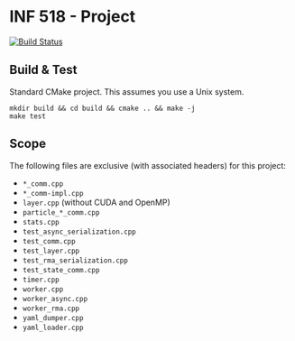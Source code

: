 # INF 518 - Project
[![Build Status](https://travis-ci.org/lkskstlr/mc-mpi.svg?branch=inf518)](https://travis-ci.org/lkskstlr/mc-mpi)

## Build & Test
Standard CMake project. This assumes you use a Unix system.
```shell-session
mkdir build && cd build && cmake .. && make -j
make test
```


## Scope
The following files are exclusive (with associated headers) for this project:
+ `*_comm.cpp`
+ `*_comm-impl.cpp`
+ `layer.cpp` (without CUDA and OpenMP)
+ `particle_*_comm.cpp`
+ `stats.cpp`
+ `test_async_serialization.cpp`
+ `test_comm.cpp`
+ `test_layer.cpp`
+ `test_rma_serialization.cpp`
+ `test_state_comm.cpp`
+ `timer.cpp`
+ `worker.cpp`
+ `worker_async.cpp`
+ `worker_rma.cpp`
+ `yaml_dumper.cpp`
+ `yaml_loader.cpp`